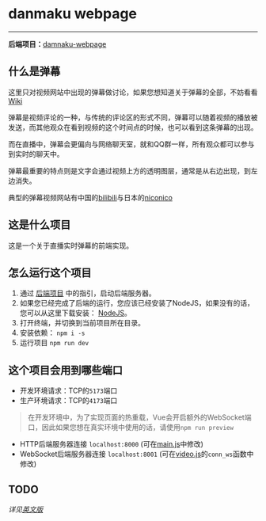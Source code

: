# danmaku webpage

***

**后端项目：**[damnaku-webpage](https://github.com/LuoXishuang0712/danmaku-webpage)

## 什么是弹幕

这里只对视频网站中出现的弹幕做讨论，如果您想知道关于弹幕的全部，不妨看看[Wiki](https://zh.wikipedia.org/wiki/%E8%A7%86%E9%A2%91%E5%BC%B9%E5%B9%95)

弹幕是视频评论的一种，与传统的评论区的形式不同，弹幕可以随着视频的播放被发送，而其他观众在看到视频的这个时间点的时候，也可以看到这条弹幕的出现。

而在直播中，弹幕会更偏向与网络聊天室，就和QQ群一样，所有观众都可以参与到实时的聊天中。

弹幕最重要的特点则是文字会通过视频上方的透明图层，通常是从右边出现，到左边消失。

典型的弹幕视频网站有中国的[bilibili](https://www.bilibili.com/)与日本的[niconico](https://www.nicovideo.jp/)

## 这是什么项目

这是一个关于直播实时弹幕的前端实现。

## 怎么运行这个项目

1. 通过 [后端项目](https://github.com/LuoXishuang0712/danmaku-webpage) 中的指引，启动后端服务器。
2. 如果您已经完成了后端的运行，您应该已经安装了NodeJS，如果没有的话，您可以从这里下载安装： [NodeJS](https://nodejs.org/en/)。
3. 打开终端，并切换到当前项目所在目录。
4. 安装依赖： `npm i -s`
5. 运行项目 `npm run dev`

## 这个项目会用到哪些端口

* 开发环境请求：TCP的`5173`端口
* 生产环境请求：TCP的`4173`端口

> 在开发环境中，为了实现页面的热重载，Vue会开启额外的WebSocket端口，因此如果您想在真实环境中使用的话，请使用`npm run preview`

* HTTP后端服务器连接 `localhost:8000` (可在[main.js](./src/main.js)中修改)
* WebSocket后端服务器连接 `localhost:8001` (可在[video.js](./src/pages/video.vue)的`conn_ws`函数中修改)

## TODO

*详见[英文版](./README.md)*
